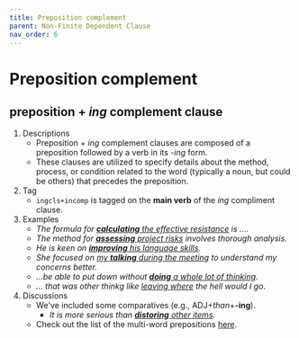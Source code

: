 ```yaml
---
title: Preposition complement
parent: Non-Finite Dependent Clause
nav_order: 6
---
```


# Preposition complement

## preposition + *ing* complement clause

1. Descriptions
   - Preposition + *ing* complement clauses are composed of a preposition followed by a verb in its *-ing* form.
   - These clauses are utilized to specify details about the method, process, or condition related to the word (typically a noun, but could be others) that precedes the preposition.
2. Tag
   - `ingcls+incomp` is tagged on the **main verb** of the *ing* compliment clause.
3. Examples
   - *The formula for <ins>**calculating** the effective resistance</ins> is ….*
   - *The method for <ins>**assessing** project risks</ins> involves thorough analysis.*
   - *He is keen on <ins>**improving** his language skills</ins>.*
   - *She focused on <ins>my **talking** during the meeting</ins> to understand my concerns better.*
   - *...be able to put down without <ins>**doing** a whole lot of thinking</ins>*.
   - *... that was other thinkg like <ins> leaving where</ins> the hell would I go*.
4. Discussions
   - We've included some comparatives (e.g., ADJ+*than*+**-ing**).
      - *It is more serious than <ins>**distoring** other items</ins>.*
   - Check out the list of the multi-word prepositions [here](https://lcr-ads-lab.github.io/LxGrTagger-Documentation/docs/Discussions/#multi-words).
